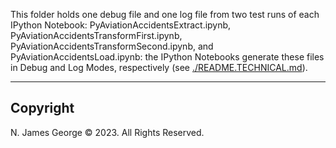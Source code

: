 This folder holds one debug file and one log file from two test runs of each IPython Notebook: PyAviationAccidentsExtract.ipynb, PyAviationAccidentsTransformFirst.ipynb, PyAviationAccidentsTransformSecond.ipynb, and PyAviationAccidentsLoad.ipynb: the IPython Notebooks generate these files in Debug and Log Modes, respectively (see [./README.TECHNICAL.md](./README.TECHNICAL.md)).

----

## Copyright

N. James George © 2023. All Rights Reserved.
